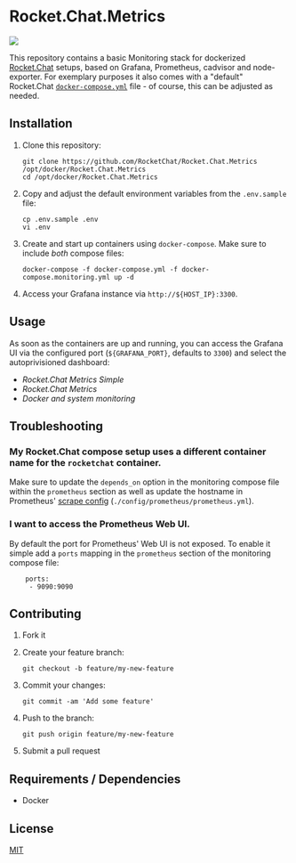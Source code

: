 # Rocket.Chat.Metrics

![](https://i.imgur.com/EatD1VO.png)

This repository contains a basic Monitoring stack for dockerized [Rocket.Chat](https://github.com/RocketChat/Rocket.Chat) setups, based on Grafana, Prometheus, cadvisor and node-exporter. For exemplary purposes it also comes with a "default" Rocket.Chat [`docker-compose.yml`](docker-compose.yml) file - of course, this can be adjusted as needed.

## Installation

1. Clone this repository:

    ```shell
    git clone https://github.com/RocketChat/Rocket.Chat.Metrics /opt/docker/Rocket.Chat.Metrics
    cd /opt/docker/Rocket.Chat.Metrics
    ```

2. Copy and adjust the default environment variables from the `.env.sample` file:

    ```shell
    cp .env.sample .env
    vi .env
    ```

3. Create and start up containers using `docker-compose`. Make sure to include *both* compose files:

    ```
    docker-compose -f docker-compose.yml -f docker-compose.monitoring.yml up -d
    ```

4. Access your Grafana instance via `http://${HOST_IP}:3300`.

## Usage

As soon as the containers are up and running, you can access the Grafana UI via the configured port (`${GRAFANA_PORT}`, defaults to `3300`) and select the autoprivisioned dashboard:

- _Rocket.Chat Metrics Simple_
- _Rocket.Chat Metrics_
- _Docker and system monitoring_

## Troubleshooting

### My Rocket.Chat compose setup uses a different container name for the `rocketchat` container.

Make sure to update the `depends_on` option in the monitoring compose file within the `prometheus` section as well as update the hostname in Prometheus' [scrape config](config/prometheus/prometheus.yml) (`./config/prometheus/prometheus.yml`).

### I want to access the Prometheus Web UI.

By default the port for Prometheus' Web UI is not exposed. To enable it simple add a `ports` mapping in the `prometheus` section of the monitoring compose file:

```
    ports:
     - 9090:9090
```

## Contributing

1. Fork it
2. Create your feature branch:

    ```shell
    git checkout -b feature/my-new-feature
    ```

3. Commit your changes:

    ```shell
    git commit -am 'Add some feature'
    ```

4. Push to the branch:

    ```shell
    git push origin feature/my-new-feature
    ```

5. Submit a pull request

## Requirements / Dependencies

* Docker

## License

[MIT](LICENSE)
